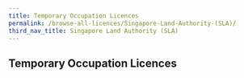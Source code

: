 ```yaml
---
title: Temporary Occupation Licences
permalink: /browse-all-licences/Singapore-Land-Authority-(SLA)/
third_nav_title: Singapore Land Authority (SLA)
---
```

## Temporary Occupation Licences
